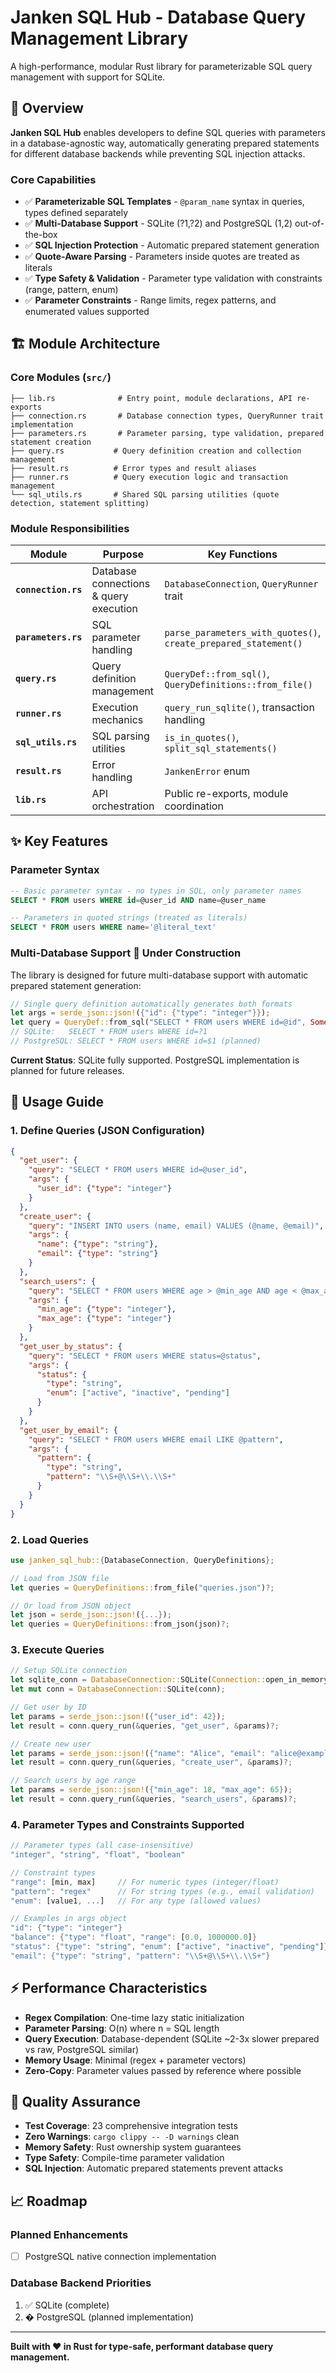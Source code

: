 # Janken SQL Hub - Database Query Management Library

A high-performance, modular Rust library for parameterizable SQL query management with support for SQLite.

## 🎯 Overview

**Janken SQL Hub** enables developers to define SQL queries with parameters in a database-agnostic way, automatically generating prepared statements for different database backends while preventing SQL injection attacks.

### Core Capabilities
- ✅ **Parameterizable SQL Templates** - `@param_name` syntax in queries, types defined separately
- ✅ **Multi-Database Support** - SQLite (?1,?2) and PostgreSQL ($1,$2) out-of-the-box
- ✅ **SQL Injection Protection** - Automatic prepared statement generation
- ✅ **Quote-Aware Parsing** - Parameters inside quotes are treated as literals
- ✅ **Type Safety & Validation** - Parameter type validation with constraints (range, pattern, enum)
- ✅ **Parameter Constraints** - Range limits, regex patterns, and enumerated values supported

## 🏗️ Module Architecture

### Core Modules (`src/`)

```
├── lib.rs              # Entry point, module declarations, API re-exports
├── connection.rs       # Database connection types, QueryRunner trait implementation
├── parameters.rs       # Parameter parsing, type validation, prepared statement creation
├── query.rs           # Query definition creation and collection management
├── result.rs          # Error types and result aliases
├── runner.rs          # Query execution logic and transaction management
└── sql_utils.rs       # Shared SQL parsing utilities (quote detection, statement splitting)
```

### Module Responsibilities

| Module | Purpose | Key Functions |
|--------|---------|---------------|
| **`connection.rs`** | Database connections & query execution | `DatabaseConnection`, `QueryRunner` trait |
| **`parameters.rs`** | SQL parameter handling | `parse_parameters_with_quotes()`, `create_prepared_statement()` |
| **`query.rs`** | Query definition management | `QueryDef::from_sql()`, `QueryDefinitions::from_file()` |
| **`runner.rs`** | Execution mechanics | `query_run_sqlite()`, transaction handling |
| **`sql_utils.rs`** | SQL parsing utilities | `is_in_quotes()`, `split_sql_statements()` |
| **`result.rs`** | Error handling | `JankenError` enum |
| **`lib.rs`** | API orchestration | Public re-exports, module coordination |

## ✨ Key Features

### Parameter Syntax
```sql
-- Basic parameter syntax - no types in SQL, only parameter names
SELECT * FROM users WHERE id=@user_id AND name=@user_name

-- Parameters in quoted strings (treated as literals)
SELECT * FROM users WHERE name='@literal_text'
```

### Multi-Database Support 🚧 Under Construction

The library is designed for future multi-database support with automatic prepared statement generation:

```rust
// Single query definition automatically generates both formats
let args = serde_json::json!({"id": {"type": "integer"}});
let query = QueryDef::from_sql("SELECT * FROM users WHERE id=@id", Some(&args))?;
// SQLite:   SELECT * FROM users WHERE id=?1
// PostgreSQL: SELECT * FROM users WHERE id=$1 (planned)
```

**Current Status**: SQLite fully supported. PostgreSQL implementation is planned for future releases.

## 🚀 Usage Guide

### 1. Define Queries (JSON Configuration)
```json
{
  "get_user": {
    "query": "SELECT * FROM users WHERE id=@user_id",
    "args": {
      "user_id": {"type": "integer"}
    }
  },
  "create_user": {
    "query": "INSERT INTO users (name, email) VALUES (@name, @email)",
    "args": {
      "name": {"type": "string"},
      "email": {"type": "string"}
    }
  },
  "search_users": {
    "query": "SELECT * FROM users WHERE age > @min_age AND age < @max_age",
    "args": {
      "min_age": {"type": "integer"},
      "max_age": {"type": "integer"}
    }
  },
  "get_user_by_status": {
    "query": "SELECT * FROM users WHERE status=@status",
    "args": {
      "status": {
        "type": "string",
        "enum": ["active", "inactive", "pending"]
      }
    }
  },
  "get_user_by_email": {
    "query": "SELECT * FROM users WHERE email LIKE @pattern",
    "args": {
      "pattern": {
        "type": "string",
        "pattern": "\\S+@\\S+\\.\\S+"
      }
    }
  }
}
```

### 2. Load Queries
```rust
use janken_sql_hub::{DatabaseConnection, QueryDefinitions};

// Load from JSON file
let queries = QueryDefinitions::from_file("queries.json")?;

// Or load from JSON object
let json = serde_json::json!({...});
let queries = QueryDefinitions::from_json(json)?;
```

### 3. Execute Queries
```rust
// Setup SQLite connection
let sqlite_conn = DatabaseConnection::SQLite(Connection::open_in_memory()?);
let mut conn = DatabaseConnection::SQLite(conn);

// Get user by ID
let params = serde_json::json!({"user_id": 42});
let result = conn.query_run(&queries, "get_user", &params)?;

// Create new user
let params = serde_json::json!({"name": "Alice", "email": "alice@example.com"});
let result = conn.query_run(&queries, "create_user", &params)?;

// Search users by age range
let params = serde_json::json!({"min_age": 18, "max_age": 65});
let result = conn.query_run(&queries, "search_users", &params)?;
```

### 4. Parameter Types and Constraints Supported
```rust
// Parameter types (all case-insensitive)
"integer", "string", "float", "boolean"

// Constraint types
"range": [min, max]     // For numeric types (integer/float)
"pattern": "regex"      // For string types (e.g., email validation)
"enum": [value1, ...]   // For any type (allowed values)

// Examples in args object
"id": {"type": "integer"}                                                 // Basic integer
"balance": {"type": "float", "range": [0.0, 1000000.0]}                   // Float with range
"status": {"type": "string", "enum": ["active", "inactive", "pending"]}  // String enum
"email": {"type": "string", "pattern": "\\S+@\\S+\\.\\S+"}              // String with regex
```

## ⚡ Performance Characteristics

- **Regex Compilation**: One-time lazy static initialization
- **Parameter Parsing**: O(n) where n = SQL length
- **Query Execution**: Database-dependent (SQLite ~2-3x slower prepared vs raw, PostgreSQL similar)
- **Memory Usage**: Minimal (regex + parameter vectors)
- **Zero-Copy**: Parameter values passed by reference where possible

## 🧪 Quality Assurance

- **Test Coverage**: 23 comprehensive integration tests
- **Zero Warnings**: `cargo clippy -- -D warnings` clean
- **Memory Safety**: Rust ownership system guarantees
- **Type Safety**: Compile-time parameter validation
- **SQL Injection**: Automatic prepared statements prevent attacks

## 📈 Roadmap

### Planned Enhancements
- [ ] PostgreSQL native connection implementation

### Database Backend Priorities
1. ✅ SQLite (complete)
2. � PostgreSQL (planned implementation)

---

**Built with ❤️ in Rust for type-safe, performant database query management.**
